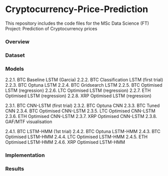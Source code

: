 # Cryptocurrency-Price-Prediction

This repository includes the code files for the MSc Data Science (FT) Project: Prediction of Cryptocurrency prices 

### Overview 


### Dataset 


### Models 

2.2.1. BTC Baseline LSTM (Garcia)
2.2.2. BTC Classification LSTM (first trial)
2.2.3. BTC Optuna LSTM 
2.2.4. BTC Gridsearch LSTM 
2.2.5. BTC Optimised LSTM (regression)
2.2.6. LTC Optimised LSTM (regression)
2.2.7. ETH Optimised LSTM (regression)
2.2.8. XRP Optimised LSTM (regression)

2.3.1. BTC CNN-LSTM (first trial) 
2.3.2. BTC Optuna CNN
2.3.3. BTC Tuned CNN 
2.3.4. BTC Optimised CNN-LSTM 
2.3.5. LTC Optimised CNN-LSTM
2.3.6. ETH Optimised CNN-LSTM
2.3.7. XRP Optimised CNN-LSTM
2.3.8. GAF/MTF visualisation 

2.4.1. BTC LSTM-HMM (1st trial) 
2.4.2. BTC Optuna LSTM-HMM
2.4.3. BTC Optimised LSTM-HMM 
2.4.4. LTC Optimised LSTM-HMM
2.4.5. ETH Optimised LSTM-HMM
2.4.6. XRP Optimised LSTM-HMM


### Implementation 



### Results 

